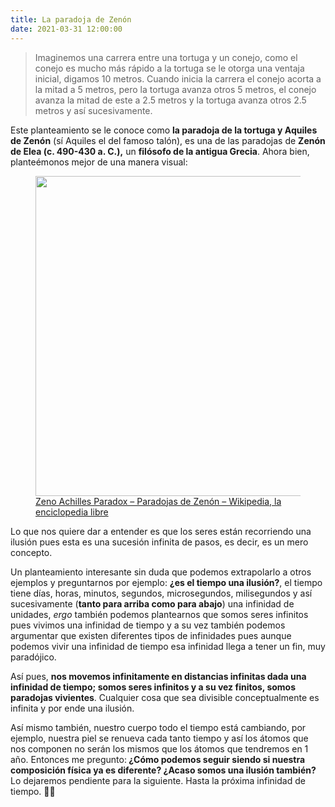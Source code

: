```yaml
---
title: La paradoja de Zenón
date: 2021-03-31 12:00:00
---
```

<blockquote>
	<p>Imaginemos una carrera entre una tortuga y un conejo, como el conejo es mucho más rápido a la tortuga se le otorga una ventaja inicial, digamos 10 metros. Cuando inicia la carrera el conejo acorta a la mitad a 5 metros, pero la tortuga avanza otros 5 metros, el conejo avanza la mitad de este a 2.5 metros y la tortuga avanza otros 2.5 metros y así sucesivamente.</p>
</blockquote>

<p>Este planteamiento se le conoce como <strong>la paradoja de la tortuga y Aquiles de Zenón</strong> (sí Aquiles el del famoso talón), es una de las paradojas de <strong>Zenón de Elea (c. 490-430 a. C.),</strong> un <strong>filósofo de la antigua Grecia</strong>. Ahora bien, planteémonos mejor de una manera visual:</p>

<figure>
	<img src="https://upload.wikimedia.org/wikipedia/commons/thumb/6/66/Zeno_Achilles_Paradox.png/1024px-Zeno_Achilles_Paradox.png" width="512" height="512">
	<figcaption>
		<a href="https://es.wikipedia.org/wiki/Paradojas_de_Zen%C3%B3n#/media/Archivo:Zeno_Achilles_Paradox.png" target="_blank" rel="noopener noreferrer nofollow">Zeno Achilles Paradox – Paradojas de Zenón – Wikipedia, la enciclopedia libre</a>
	</figcaption>
</figure>

<p>Lo que nos quiere dar a entender es que los seres están recorriendo una ilusión pues esta es una sucesión infinita de pasos, es decir, es un mero concepto.</p>

<p>Un planteamiento interesante sin duda que podemos extrapolarlo a otros ejemplos y preguntarnos por ejemplo: <strong>¿es el tiempo una ilusión?</strong>, el tiempo tiene días, horas, minutos, segundos, microsegundos, milisegundos y así sucesivamente (<strong>tanto para arriba como para abajo</strong>) una infinidad de unidades, <em>ergo</em> también podemos plantearnos que somos seres infinitos pues vivimos una infinidad de tiempo y a su vez también podemos argumentar que existen diferentes tipos de infinidades pues aunque podemos vivir una infinidad de tiempo esa infinidad llega a tener un fin, muy paradójico.</p>

<p>Así pues, <strong>nos movemos infinitamente en distancias infinitas dada una infinidad de tiempo; somos seres infinitos y a su vez finitos, somos paradojas vivientes</strong>. Cualquier cosa que sea divisible conceptualmente es infinita y por ende una ilusión.</p>

<p>Así mismo también, nuestro cuerpo todo el tiempo está cambiando, por ejemplo, nuestra piel se renueva cada tanto tiempo y así los átomos que nos componen no serán los mismos que los átomos que tendremos en 1 año. Entonces me pregunto:<strong> ¿Cómo podemos seguir siendo si nuestra composición física ya es diferente? ¿Acaso somos una ilusión también?</strong> Lo dejaremos pendiente para la siguiente. Hasta la próxima infinidad de tiempo. ✌🏻</p>